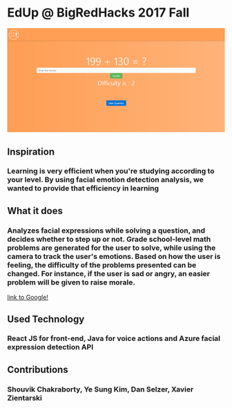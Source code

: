 # EdUp @ BigRedHacks 2017 Fall
![alt text](https://github.com/jojokimys/EdUp---BigRedHacks17F/blob/master/edup.png "EdUp Img")
## Inspiration
### Learning is very efficient when you're studying according to your level. By using facial emotion detection analysis, we wanted to provide that efficiency in learning

## What it does
### Analyzes facial expressions while solving a question, and decides whether to step up or not. Grade school-level math problems are generated for the user to solve, while using the camera to track the user's emotions. Based on how the user is feeling, the difficulty of the problems presented can be changed. For instance, if the user is sad or angry, an easier problem will be given to raise morale.
[link to Google!](https://drive.google.com/file/d/1B5BsATgVENUfnY8K4JhY0Ahfqvdb9EBF/view?usp=sharing)

## Used Technology
### React JS for front-end, Java for voice actions and Azure facial expression detection API

## Contributions
### Shouvik Chakraborty, Ye Sung Kim, Dan Selzer, Xavier Zientarski
